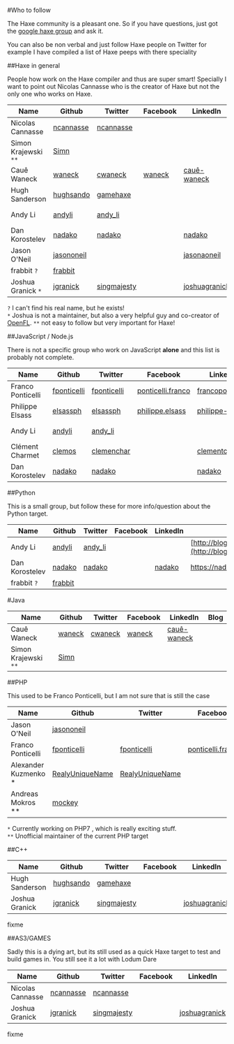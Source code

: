 #Who to follow

The Haxe community is a pleasant one.
So if you have questions, just got the [google haxe group](https://groups.google.com/forum/#!topic/haxelang/) and ask it.

You can also be non verbal and just follow Haxe people on Twitter for example
I have compiled a list of Haxe peeps with there speciality


##Haxe in general

People how work on the Haxe compiler and thus are super smart!
Specially I want to point out Nicolas Cannasse who is the creator of Haxe but not the only one who works on Haxe.

| Name | Github | Twitter | Facebook | LinkedIn | Blog |
|-------|------|-----------|---- | -------------|-------|
| Nicolas Cannasse | [ncannasse](https://github.com/ncannasse) | [ncannasse](https://twitter.com/ncannasse) | | | [http://ncannasse.fr/](http://ncannasse.fr/) |
| Simon Krajewski `**` | [Simn](https://github.com/Simn) |  |  |  |  |
| Cauê Waneck  | [waneck](https://github.com/waneck) | [cwaneck](https://twitter.com/cwaneck) | [waneck](https://www.facebook.com/waneck)  | [cauê-waneck](https://www.linkedin.com/pub/cau%C3%AA-waneck/16/303/b5) |  |
| Hugh Sanderson | [hughsando](https://github.com/hughsando) | [gamehaxe](https://twitter.com/gamehaxe) |  |  | [http://gamehaxe.com/](http://gamehaxe.com/) |
| Andy Li | [andyli](https://github.com/andyli) | [andy_li](https://twitter.com/andy_li) |  |  | [http://blog.onthewings.net/](http://blog.onthewings.net/) |
| Dan Korostelev | [nadako](https://github.com/nadako) | [nadako](https://twitter.com/nadako) |  | [nadako](https://www.linkedin.com/in/nadako) | <https://nadako.github.io/rants/> |
| Jason O'Neil | [jasononeil](https://github.com/jasononeil/) |  |  | [jasonaoneil](https://www.linkedin.com/in/jasonaoneil) | [http://jasono.co/](http://jasono.co/) |
| frabbit `?` | [frabbit](https://github.com/frabbit) |  |  |  |  |
| Joshua Granick `*` | [jgranick](https://github.com/jgranick) | [singmajesty](https://twitter.com/singmajesty) |  | [joshuagranick](https://www.linkedin.com/in/joshuagranick) | [http://www.joshuagranick.com/](http://www.joshuagranick.com/) |

`?` I can't find his real name, but he exists!  
`*` Joshua is not a maintainer, but also a very helpful guy and co-creator of [OpenFL](http://www.openfl.org/).
`**` not easy to follow but very important for Haxe!

##JavaScript / Node.js

There is not a specific group who work on JavaScript **alone** and this list is probably not complete.

| Name | Github | Twitter | Facebook | LinkedIn | Blog |
|-------|------|-----------|---- | -------------|-------|
| Franco Ponticelli | [fponticelli](https://github.com/fponticelli) | [fponticelli](https://twitter.com/fponticelli) | [ponticelli.franco](https://www.facebook.com/ponticelli.franco) | [francoponticelli](https://www.linkedin.com/in/francoponticelli) | [http://www.weblob.net/](http://www.weblob.net/)|
| Philippe Elsass | [elsassph](https://github.com/elsassph) | [elsassph](https://twitter.com/elsassph) | [philippe.elsass](https://www.facebook.com/philippe.elsass) | [philippe-elsass](https://www.linkedin.com/pub/philippe-elsass/4/aa7/4ab) | [http://philippe.elsass.me/](http://philippe.elsass.me/)|
| Andy Li | [andyli](https://github.com/andyli) | [andy_li](https://twitter.com/andy_li) |  |  | [http://blog.onthewings.net/](http://blog.onthewings.net/) |
| Clément Charmet | [clemos](https://github.com/clemos) | [clemenchar](https://twitter.com/clemenchar) |  | [clementcharmet](https://fr.linkedin.com/in/clementcharmet) |  |
| Dan Korostelev | [nadako](https://github.com/nadako) | [nadako](https://twitter.com/nadako) |  | [nadako](https://www.linkedin.com/in/nadako) | <https://nadako.github.io/rants/> |



##Python

This is a small group, but follow these for more info/question about the Python target.

| Name | Github | Twitter | Facebook | LinkedIn | Blog |
|-------|------|-----------|---- | -------------|-------|
| Andy Li | [andyli](https://github.com/andyli) | [andy_li](https://twitter.com/andy_li) |  |  | [http://blog.onthewings.net/](http://blog.onthewings.net/) |
| Dan Korostelev | [nadako](https://github.com/nadako) | [nadako](https://twitter.com/nadako) |  | [nadako](https://www.linkedin.com/in/nadako) | <https://nadako.github.io/rants/> |
| frabbit `?` | [frabbit](https://github.com/frabbit) |  |  |  |  |


#Java

| Name | Github | Twitter | Facebook | LinkedIn | Blog |
|-------|------|-----------|---- | -------------|-------|
| Cauê Waneck  | [waneck](https://github.com/waneck) | [cwaneck](https://twitter.com/cwaneck) | [waneck](https://www.facebook.com/waneck)  | [cauê-waneck](https://www.linkedin.com/pub/cau%C3%AA-waneck/16/303/b5) |  |
| Simon Krajewski `**` | [Simn](https://github.com/Simn) |  |  |  |  |




##PHP

This used to be Franco Ponticelli, but I am not sure that is still the case

| Name | Github | Twitter | Facebook | LinkedIn | Blog |
|-------|------|-----------|---- | -------------|-------|
| Jason O'Neil | [jasononeil](https://github.com/jasononeil/) |  |  | [jasonaoneil](https://www.linkedin.com/in/jasonaoneil) | [http://jasono.co/](http://jasono.co/) |
| Franco Ponticelli | [fponticelli](https://github.com/fponticelli) | [fponticelli](https://twitter.com/fponticelli) | [ponticelli.franco](https://www.facebook.com/ponticelli.franco) | [francoponticelli](https://www.linkedin.com/in/francoponticelli) | [http://www.weblob.net/](http://www.weblob.net/)|
| Alexander Kuzmenko * | [RealyUniqueName](https://github.com/RealyUniqueName) | [RealyUniqueName](https://twitter.com/RealyUniqueName)  |  |  |  |
| Andreas Mokros ** | [mockey](https://github.com/mockey) |  |  |  |  |

`*` Currently working on PHP7 , which is really exciting stuff.  
`**` Unofficial maintainer of the current PHP target

##C++

| Name | Github | Twitter | Facebook | LinkedIn | Blog |
|-------|------|-----------|---- | -------------|-------|
| Hugh Sanderson | [hughsando](https://github.com/hughsando) | [gamehaxe](https://twitter.com/gamehaxe) |  |  | [http://gamehaxe.com/](http://gamehaxe.com/) |
| Joshua Granick | [jgranick](https://github.com/jgranick) | [singmajesty](https://twitter.com/singmajesty) |  | [joshuagranick](https://www.linkedin.com/in/joshuagranick) | [http://www.joshuagranick.com/](http://www.joshuagranick.com/) |


fixme

##AS3/GAMES

Sadly this is a dying art, but its still used as a quick Haxe target to test and build games in.
You still see it a lot with Lodum Dare

| Name | Github | Twitter | Facebook | LinkedIn | Blog |
|-------|------|-----------|---- | -------------|-------|
| Nicolas Cannasse | [ncannasse](https://github.com/ncannasse) | [ncannasse](https://twitter.com/ncannasse) | | | [http://ncannasse.fr/](http://ncannasse.fr/) |
| Joshua Granick | [jgranick](https://github.com/jgranick) | [singmajesty](https://twitter.com/singmajesty) |  | [joshuagranick](https://www.linkedin.com/in/joshuagranick) | [http://www.joshuagranick.com/](http://www.joshuagranick.com/) |



fixme